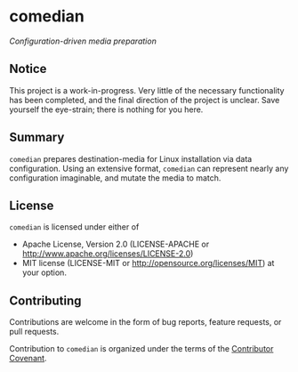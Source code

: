 # comedian

*Configuration-driven media preparation*

## Notice

This project is a work-in-progress. Very little of the necessary functionality
has been completed, and the final direction of the project is unclear. Save
yourself the eye-strain; there is nothing for you here.

## Summary

`comedian` prepares destination-media for Linux installation via data
configuration. Using an extensive format, `comedian` can represent nearly any
configuration imaginable, and mutate the media to match.

## License

`comedian` is licensed under either of

* Apache License, Version 2.0 (LICENSE-APACHE or http://www.apache.org/licenses/LICENSE-2.0)
* MIT license (LICENSE-MIT or http://opensource.org/licenses/MIT) at your option.

## Contributing

Contributions are welcome in the form of bug reports, feature requests, or pull
requests.

Contribution to `comedian` is organized under the terms of the [Contributor
Covenant](CONTRIBUTOR_COVENANT.md).
